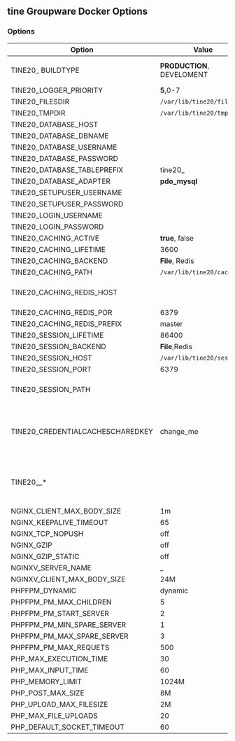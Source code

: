 tine Groupware Docker Options
---

### Options
| Option | Value                      | Description |
|---|----------------------------|---|
| TINE20_ BUILDTYPE | __PRODUCTION__, DEVELOMENT | Must be set to DEVELOPMENT for webpack to function correctly.
| TINE20_LOGGER_PRIORITY | __5__,0-7                  |
| TINE20_FILESDIR | `/var/lib/tine20/files`    |
| TINE20_TMPDIR | `/var/lib/tine20/tmp`      |
| TINE20_DATABASE_HOST |                            | mandatory
| TINE20_DATABASE_DBNAME |                            | mandatory
| TINE20_DATABASE_USERNAME |                            | mandatory
| TINE20_DATABASE_PASSWORD |                            | mandatory
| TINE20_DATABASE_TABLEPREFIX | tine20_                    |
| TINE20_DATABASE_ADAPTER | __pdo_mysql__              |
| TINE20_SETUPUSER_USERNAME |                            | mandatory
| TINE20_SETUPUSER_PASSWORD |                            | mandatory
| TINE20_LOGIN_USERNAME |                            | mandatory
| TINE20_LOGIN_PASSWORD |                            | mandatory
| TINE20_CACHING_ACTIVE | __true__, false            |
| TINE20_CACHING_LIFETIME | 3600                       |
| TINE20_CACHING_BACKEND | __File__, Redis            |
| TINE20_CACHING_PATH | `/var/lib/tine20/caching`  |
| TINE20_CACHING_REDIS_HOST |                            | mandatory if TINE20_CACHING_BACKEND == Redis
| TINE20_CACHING_REDIS_POR | 6379                       |
| TINE20_CACHING_REDIS_PREFIX | master                     |
| TINE20_SESSION_LIFETIME | 86400                      |
| TINE20_SESSION_BACKEND | __File__,Redis             |
| TINE20_SESSION_HOST | `/var/lib/tine20/sessions` |
| TINE20_SESSION_PORT | 6379                       |
| TINE20_SESSION_PATH |                            | mandatory if TINE20_SESSION_BACKEND == Redis
| TINE20_CREDENTIALCACHESCHAREDKEY | change_me                  | Encryption key needed for shared access to the tine credential cache, for example for shared mail accounts. Can be set to a random string.
| TINE20__* |                            | All property which can be set with setup.php --setconfig, can also set with TINE20__<app>_<property> or for Tinebase with TINE20__<property>.
| NGINX_CLIENT_MAX_BODY_SIZE | 1m                         
| NGINX_KEEPALIVE_TIMEOUT | 65                         
| NGINX_TCP_NOPUSH | off                        
| NGINX_GZIP | off                        
| NGINX_GZIP_STATIC | off                        
| NGINXV_SERVER_NAME | _                          
| NGINXV_CLIENT_MAX_BODY_SIZE | 24M                        
| PHPFPM_DYNAMIC | dynamic                    | should be named pm
| PHPFPM_PM_MAX_CHILDREN | 5                          
| PHPFPM_PM_START_SERVER | 2                          
| PHPFPM_PM_MIN_SPARE_SERVER | 1                          
| PHPFPM_PM_MAX_SPARE_SERVER | 3                          
| PHPFPM_PM_MAX_REQUETS | 500                        
| PHP_MAX_EXECUTION_TIME | 30                         
| PHP_MAX_INPUT_TIME | 60                         
| PHP_MEMORY_LIMIT | 1024M                      
| PHP_POST_MAX_SIZE | 8M                         
| PHP_UPLOAD_MAX_FILESIZE | 2M                         
| PHP_MAX_FILE_UPLOADS | 20                         
| PHP_DEFAULT_SOCKET_TIMEOUT | 60                         
